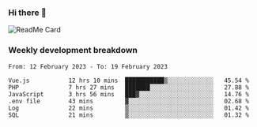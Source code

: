 ### Hi there 👋

<!--
**itzcy/itzcy** is a ✨ _special_ ✨ repository because its `README.md` (this file) appears on your GitHub profile.

Here are some ideas to get you started:

- 🔭 I’m currently working on ...
- 🌱 I’m currently learning ...
- 👯 I’m looking to collaborate on ...
- 🤔 I’m looking for help with ...
- 💬 Ask me about ...
- 📫 How to reach me: ...
- 😄 Pronouns: ...
- ⚡ Fun fact: ...
-->
![ReadMe Card](https://github-readme-stats.vercel.app/api?username=itzcy&show_icons=true&title_color=2d3198&icon_color=797cb8&text_color=24292e&bg_color=f6f8fa)

### Weekly development breakdown
<!--START_SECTION:waka-->

```text
From: 12 February 2023 - To: 19 February 2023

Vue.js           12 hrs 10 mins  ███████████▒░░░░░░░░░░░░░   45.54 %
PHP              7 hrs 27 mins   ███████░░░░░░░░░░░░░░░░░░   27.88 %
JavaScript       3 hrs 56 mins   ███▓░░░░░░░░░░░░░░░░░░░░░   14.76 %
.env file        43 mins         ▓░░░░░░░░░░░░░░░░░░░░░░░░   02.68 %
Log              22 mins         ▒░░░░░░░░░░░░░░░░░░░░░░░░   01.42 %
SQL              21 mins         ▒░░░░░░░░░░░░░░░░░░░░░░░░   01.32 %
```

<!--END_SECTION:waka-->
